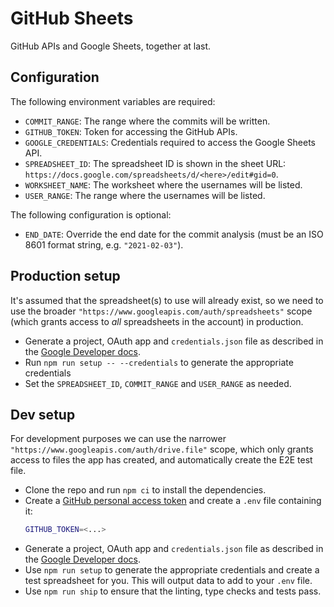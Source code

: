 # GitHub Sheets

GitHub APIs and Google Sheets, together at last.

## Configuration

The following environment variables are required:

- `COMMIT_RANGE`: The range where the commits will be written.
- `GITHUB_TOKEN`: Token for accessing the GitHub APIs.
- `GOOGLE_CREDENTIALS`: Credentials required to access the Google Sheets API.
- `SPREADSHEET_ID`: The spreadsheet ID is shown in the sheet URL: `https://docs.google.com/spreadsheets/d/<here>/edit#gid=0`.
- `WORKSHEET_NAME`: The worksheet where the usernames will be listed.
- `USER_RANGE`: The range where the usernames will be listed.

The following configuration is optional:

- `END_DATE`: Override the end date for the commit analysis (must be an ISO 8601 format string, e.g. `"2021-02-03"`).

## Production setup

It's assumed that the spreadsheet(s) to use will already exist, so we need to use the broader `"https://www.googleapis.com/auth/spreadsheets"` scope (which grants access to _all_ spreadsheets in the account) in production.

- Generate a project, OAuth app and `credentials.json` file as described in the [Google Developer docs].
- Run `npm run setup -- --credentials` to generate the appropriate credentials
- Set the `SPREADSHEET_ID`, `COMMIT_RANGE` and `USER_RANGE` as needed.

## Dev setup

For development purposes we can use the narrower `"https://www.googleapis.com/auth/drive.file"` scope, which only grants access to files the app has created, and automatically create the E2E test file.

- Clone the repo and run `npm ci` to install the dependencies.
- Create a [GitHub personal access token] and create a `.env` file containing it:
    ```bash
    GITHUB_TOKEN=<...>
    ```
- Generate a project, OAuth app and `credentials.json` file as described in the [Google Developer docs].
- Use `npm run setup` to generate the appropriate credentials and create a test spreadsheet for you. This will output data to add to your `.env` file.
- Use `npm run ship` to ensure that the linting, type checks and tests pass.

[github personal access token]: https://docs.github.com/en/authentication/keeping-your-account-and-data-secure/managing-your-personal-access-tokens#creating-a-personal-access-token-classic
[google developer docs]: https://developers.google.com/sheets/api/quickstart/nodejs#set_up_your_environment
